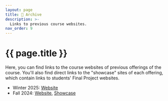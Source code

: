 ```yaml
---
layout: page
title: 💾 Archive
description: >-
  Links to previous course websites.
nav_order: 9
---
```


# {{ page.title }}

Here, you can find links to the course websites of previous offerings of the course. You'll also find direct links to the "showcase" sites of each offering, which contain links to students' Final Project websites.

- Winter 2025: [Website](https://practicaldsc.org/wn25)
- Fall 2024: [Website](https://practicaldsc.org/fa24), [Showcase](https://practicaldsc.org/showcase)

<!-- 
| Semester | Course Website | Portfolio Showcase |
| --- | --- | --- |
| Fall 2024 | [practicaldsc.org/fa24]() | [practicaldsc.org] | -->
